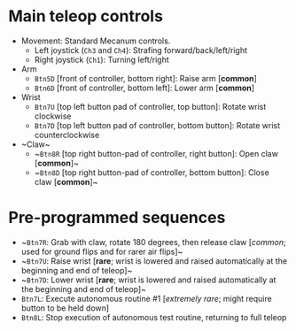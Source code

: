 Main teleop controls
====================

* Movement: Standard Mecanum controls.
  * Left joystick (`Ch3` and `Ch4`): Strafing forward/back/left/right
  * Right joystick (`Ch1`): Turning left/right
* Arm
  * `Btn5D` [front of controller, bottom right]: Raise arm [**common**]
  * `Btn6D` [front of controller, bottom left]: Lower arm [**common**]
* Wrist
  * `Btn7U` [top left button pad of controller, top button]: Rotate wrist clockwise
  * `Btn7D` [top left button pad of controller, bottom button]: Rotate wrist counterclockwise
* ~Claw~
  * ~`Btn8R` [top right button-pad of controller, right button]: Open claw [**common**]~
  * ~`Btn8D` [top right button-pad of controller, bottom button]: Close claw [**common**]~

Pre-programmed sequences
========================

* ~`Btn7R`: Grab with claw, rotate 180 degrees, then release claw [*common*; used for ground flips and for rarer air flips]~
* ~`Btn7U`: Raise wrist [**rare**; wrist is lowered and raised automatically at the beginning and end of teleop]~
* ~`Btn7D`: Lower wrist [**rare**; wrist is lowered and raised automatically at the beginning and end of teleop]~
* `Btn7L`: Execute autonomous routine #1 [*extremely rare*; might require button to be held down]
* `Btn8L`: Stop execution of autonomous test routine, returning to full teleop